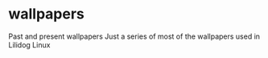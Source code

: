 # wallpapers
Past and present wallpapers
Just a series of most of the wallpapers used in Lilidog Linux

